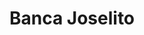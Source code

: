 ---
title: "Banca Joselito"
url: /santo-domingo/banca-joselito-avenida-alma-mater-2/
shop: lotería
---